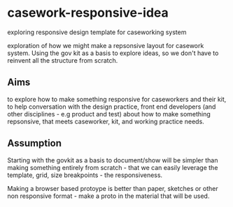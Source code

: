 # casework-responsive-idea
exploring responsive design template for caseworking system

exploration of how we might make a repsonsive layout for casework system. Using the gov kit as a basis to explore ideas, so we don't have to reinvent all the structure from scratch.

## Aims

to explore how to make something responsive for caseworkers and their kit,
to help conversation with the design practice, front end developers (and other disciplines - e.g product and test) about how to make something repsonsive, that meets caseworker, kit, and working practice needs.

## Assumption

Starting with the govkit as a basis to document/show will be simpler than making something entirely from scratch - that we can easily leverage the template, grid, size breakpoints - the responsiveness.

Making a browser based protoype is better than paper, sketches or other non responsive format - make a proto in the material that will be used.

